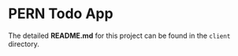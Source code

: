# PERN Todo App

The detailed <strong>README.md</strong> for this project can be found in the <code>client</code>
directory.